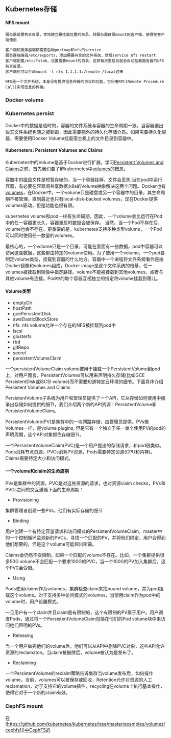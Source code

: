 ## Kubernetes存储

#### NFS mount

```
服务器设置共享目录，本地建立要挂载位置的目录。将服务器目录mount到客户端，使得在客户端使用

客户端和服务器端都需要启动portmap和nfs的service
服务器端编辑/etc/exports，添加需要共享的文件系统，然后service nfs restart
客户端配置/etc/fstab，设置需要mount的目录，这样每次重启后就会自动挂载服务器的NFS共享目录。
客户端也可以手动mount -t nfs 1.1.1.1:/remote /local过来

NFS是一个文件系统，本身没有提供信息传输的协议和功能，它利用RPC(Remote Procedure Call)实现信息的传输。
```

### Docker volume


### Kubernetes persist

Docker中的数据是临时的，容器的文件系统与容器的生命周期一致，当容器退出后其文件系统也随之被销毁，因此需要额外的持久化存储介质。如果需要持久化容器，需要使用Docker Volume挂载宿主机上的文件目录到容器中。

#### Kuberneters: Persistent Volumes and Claims
Kubernetes中的Volume是基于Docker进行扩展，学习[Persistent Volumes and Claims](https://github.com/kubernetes/kubernetes/blob/release-1.0/docs/user-guide/persistent-volumes.md)之前，首先我们要了解kubernetes中[volumes](https://github.com/kubernetes/kubernetes/blob/release-1.0/docs/user-guide/volumes.md)的概念。

容器中的磁盘文件是短暂存储的，当一个容器挂掉，文件会丢失;当在pod中运行容器，有必要在容器间共享数据;k8s的Volume抽象解决这两个问题。Docker也有[volumes](https://docs.docker.com/engine/tutorials/dockervolumes/)，在Docker中，一个volume只是磁盘或另一个容器中的目录，其生命周期不被管理，直到最近也只有local-disk-backed volumes，现在Docker提供volumes驱动，但是功能也很有限。

kubernetes volume和pod一样有生命周期，因此，一个volume会比运行在Pod中的任一容器更长久，容器重启时数据会被保存。
当然，当一个Pod不存在后，volume也会不存在。更重要的是，kubernetes支持多种类型volume，一个Pod可以同时使用任一数量的volumes。

最核心的，一个volume只是一个目录，可能在里面有一些数据，pod中容器可以访问这些数据，这些都由特定的volume使用。为了使用一个volume，一个pod要制定volume类型，挂载到容器的什么地方。容器中一个进程将文件系统看作是由Docker镜像和volumes组成，Docker image是这个文件系统的根基，任一volumes被挂载到镜像中指定路径。volume不能被挂载到其他volumes，或者与其他volume有连接。Pod中的每个容器互相独立的指定将volume挂载到哪儿。

#### Volume类型

 - emptyDir
 - hostPath
 - gcePersistentDisk
 - awsElasticBlockStore
 - nfs: nfs volume允许一个存在的NFS被挂载到pod中
 - iscsi
 - glusterfs
 - rbd
 - gitRepo
 - secret
 - persistentVolumeClaim

一个persistentVolumeClaim volume被用于挂载一个PersistentVolume到pod上，对用户而言，PersistentVolumes可以用来声明持久存储(比如GCE PersistentDisk或iSCSI volume)而不需要知道特定云环境的细节。下面具体介绍Persistent Volumes and Claims

PersistentVolume子系统为用户和管理员提供了一个API，它从存储如何使用中摘录出存储如何提供的细节，我们介绍两个新的API资源：PersistentVolume和PersistentVolumeClaim。

PersistentVolume(PV)是集群中的一块网路存储，由管理员提供。PVs像Volumes一样，是volume plugins, 但是它有一个独立于任一单个使用PV的pod的声明周期，这个API对象抓住存储细节。

一个PersistentVolumeClaim(PVC)是一个用户提出的存储请求，和pod很类似。Pods消耗节点资源，PVCs消耗PV资源，Pods需要特定资源(CPU和内存)。Claims需要特定大小和访问模式。

#### 一个volume和claim的生命周期

PVs是集群中的资源，PVC是对这些资源的请求，也对资源claim checks，PVs和PVCs之间的交互遵循下面的生命周期：

 - Provisioning
 
集群管理者创建一些PVs，他们有实际存储的细节

 - Binding

用户创建一个有特定容量请求和访问模式的PersistentVolumeClaim，master中的一个控制循环监测新的PVCs，寻找一个匹配的PV，并将他们绑定。用户会得到他们想要的，但是这个volume可能超出所需。

Claims会仍然不受限制，如果一个匹配的volume不存在。比如，一个集群提供很多50G volume不会匹配一个要求100G的PVC，当一个100G的PV加入集群后，这个PVC会受限。

 - Using

Pods使用claims作为volumes，集群检查claim来找bound volume，并为pod挂载这个volume。对于支持多种访问模式的volumes，当使用claim作为pod中的volume时，用户设置模式。

一旦用户有一个claim并且claim是有限制的，这个有限制的PV属于用户。用户调度Pods，通过将一个PersistentVolumeClaim包括在他们的Pod volume块中来访问他们声明的PVs。

 - Releasing

当一个用户做完他们的volume后，他们可以从API中删除PVC对象，这些API允许资源的reclamaton。当claim被删除后，volume被认为是发布了。

 - Reclaiming

一个PersistentVolume的reclaim策略告诉集群当volume发布后，如何操作volume。当前，volumes可以被保存或回收，Retention允许对资源的人工reclamation，对于支持它的volume插件，recycling在volume上执行基本操作，使得它对于一个新的claim有效。

### CephFS mount

在[https://github.com/kubernetes/kubernetes/tree/master/examples/volumes/cephfs]()中CephFS的







